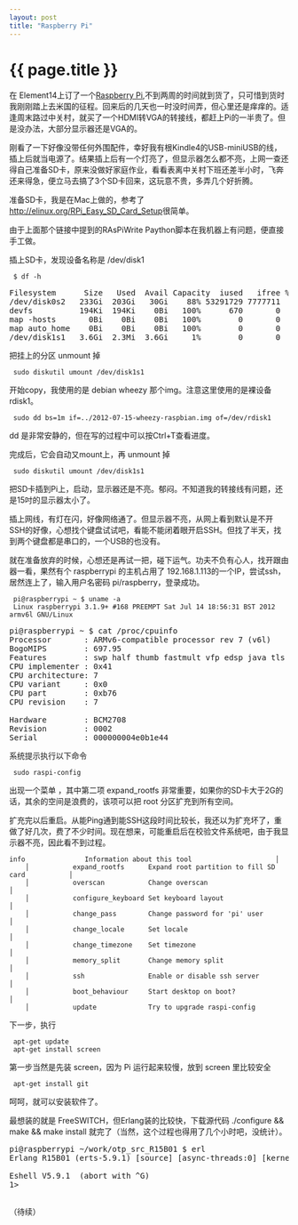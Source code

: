 ```yaml
---
layout: post
title: "Raspberry Pi"
---
```


# {{ page.title }}

在 Element14上订了一个[Raspberry Pi](http://www.raspberrypi.org/),不到两周的时间就到货了，只可惜到货时我刚刚踏上去米国的征程。回来后的几天也一时没时间弄，但心里还是痒痒的。适逢周末路过中关村，就买了一个HDMI转VGA的转接线，都赶上Pi的一半贵了。但是没办法，大部分显示器还是VGA的。

刚看了一下好像没带任何外围配件，幸好我有根Kindle4的USB-miniUSB的线，插上后就当电源了。结果插上后有一个灯亮了，但显示器怎么都不亮，上网一查还得自己准备SD卡，原来没做好家庭作业，看看表离中关村下班还差半小时，飞奔还来得急，便立马去搞了3个SD卡回来，这玩意不贵，多弄几个好折腾。

准备SD卡，我是在Mac上做的，参考了<http://elinux.org/RPi_Easy_SD_Card_Setup>很简单。

由于上面那个链接中提到的RAsPiWrite Paython脚本在我机器上有问题，便直接手工做。

插上SD卡，发现设备名称是 /dev/disk1

     $ df -h

<pre>
Filesystem      Size   Used  Avail Capacity  iused   ifree %iused  Mounted on
/dev/disk0s2   233Gi  203Gi   30Gi    88% 53291729 7777711   87%   /
devfs          194Ki  194Ki    0Bi   100%      670       0  100%   /dev
map -hosts       0Bi    0Bi    0Bi   100%        0       0  100%   /net
map auto_home    0Bi    0Bi    0Bi   100%        0       0  100%   /home
/dev/disk1s1   3.6Gi  2.3Mi  3.6Gi     1%        0       0  100%   /Volumes/NO NAME
</pre>

把挂上的分区 unmount 掉

     sudo diskutil umount /dev/disk1s1

开始copy，我使用的是 debian wheezy 那个img。注意这里使用的是裸设备 rdisk1。

     sudo dd bs=1m if=../2012-07-15-wheezy-raspbian.img of=/dev/rdisk1


dd 是非常安静的，但在写的过程中可以按Ctrl+T查看进度。

完成后，它会自动又mount上，再 unmount 掉

     sudo diskutil umount /dev/disk1s1


把SD卡插到Pi上，启动，显示器还是不亮。郁闷。不知道我的转接线有问题，还是15吋的显示器太小了。

插上网线，有灯在闪，好像网络通了。但显示器不亮，从网上看到默认是不开SSH的好像，心想找个键盘试试吧，看能不能闭着眼开启SSH。但找了半天，找到两个键盘都是串口的，一个USB的也没有。

就在准备放弃的时候，心想还是再试一把，碰下运气。功夫不负有心人，找开跟由器一看，果然有个 raspberrypi 的主机占用了 192.168.1.113的一个IP，尝试ssh，居然连上了，输入用户名密码 pi/raspberry，登录成功。

     pi@raspberrypi ~ $ uname -a
     Linux raspberrypi 3.1.9+ #168 PREEMPT Sat Jul 14 18:56:31 BST 2012 armv6l GNU/Linux


<pre>
pi@raspberrypi ~ $ cat /proc/cpuinfo
Processor       : ARMv6-compatible processor rev 7 (v6l)
BogoMIPS        : 697.95
Features        : swp half thumb fastmult vfp edsp java tls
CPU implementer : 0x41
CPU architecture: 7
CPU variant     : 0x0
CPU part        : 0xb76
CPU revision    : 7

Hardware        : BCM2708
Revision        : 0002
Serial          : 000000004e0b1e44
</pre>

系统提示执行以下命令

     sudo raspi-config

出现一个菜单 ，其中第二项 expand_rootfs 非常重要，如果你的SD卡大于2G的话，其余的空间是浪费的，该项可以把 root 分区扩充到所有空间。

扩充完以后重启。从能Ping通到能SSH这段时间比较长，我还以为扩充坏了，重做了好几次，费了不少时间。现在想来，可能重启后在校验文件系统吧，由于我显示器不亮，因此看不到过程。



    info               Information about this tool                     │
        │           expand_rootfs      Expand root partition to fill SD card           │
        │           overscan           Change overscan                                 │
        │           configure_keyboard Set keyboard layout                             │
        │           change_pass        Change password for 'pi' user                   │
        │           change_locale      Set locale                                      │
        │           change_timezone    Set timezone                                    │
        │           memory_split       Change memory split                             │
        │           ssh                Enable or disable ssh server                    │
        │           boot_behaviour     Start desktop on boot?                          │
        │           update             Try to upgrade raspi-config    



下一步，执行

     apt-get update
     apt-get install screen

第一步当然是先装 screen，因为 Pi 运行起来较慢，放到 screen 里比较安全

     apt-get install git

呵呵，就可以安装软件了。

最想装的就是 FreeSWITCH，但Erlang装的比较快，下载源代码 ./configure && make && make install 就完了（当然，这个过程也得用了几个小时吧，没统计）。

<pre>
pi@raspberrypi ~/work/otp_src_R15B01 $ erl
Erlang R15B01 (erts-5.9.1) [source] [async-threads:0] [kernel-poll:false]

Eshell V5.9.1  (abort with ^G)
1>
 </pre>


（待续）

